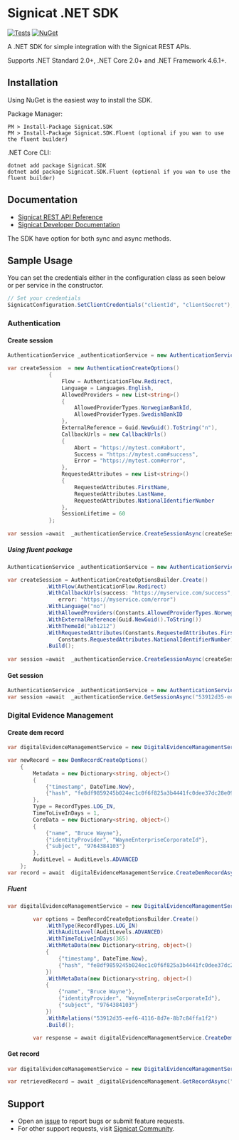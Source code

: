 # Signicat .NET SDK
[![Tests](https://github.com/signicat/signicat-net/actions/workflows/test.yml/badge.svg)](https://github.com/signicat/signicat-net/actions/workflows/test.yml)
[![NuGet](https://img.shields.io/nuget/v/Signicat.SDK.svg)](https://www.nuget.org/packages/Signicat.SDK)

A .NET SDK for simple integration with the Signicat REST APIs.

Supports .NET Standard 2.0+, .NET Core 2.0+ and .NET Framework 4.6.1+.

## Installation
Using NuGet is the easiest way to install the SDK.

Package Manager:

	PM > Install-Package Signicat.SDK
    PM > Install-Package Signicat.SDK.Fluent (optional if you wan to use the fluent builder)

.NET Core CLI:  

	dotnet add package Signicat.SDK
    dotnet add package Signicat.SDK.Fluent (optional if you wan to use the fluent builder)

## Documentation
- [Signicat REST API Reference](https://developer.signicat.com/dtp/apis/authentication/)
- [Signicat Developer Documentation](https://developer.signicat.com/dtp/docs)

The SDK have option for both sync and async methods.

## Sample Usage
You can set the credentials either in the configuration class as seen below or per service in the constructor.
```csharp
// Set your credentials
SignicatConfiguration.SetClientCredentials("clientId", "clientSecret");
```
### Authentication

#### Create session
```csharp
AuthenticationService _authenticationService = new AuthenticationService();

var createSession  = new AuthenticationCreateOptions()
             {
                 Flow = AuthenticationFlow.Redirect,
                 Language = Languages.English,
                 AllowedProviders = new List<string>()
                 {
                     AllowedProviderTypes.NorwegianBankId,
                     AllowedProviderTypes.SwedishBankID
                 },
                 ExternalReference = Guid.NewGuid().ToString("n"),
                 CallbackUrls = new CallbackUrls()
                 {
                     Abort = "https://mytest.com#abort",
                     Success = "https://mytest.com#success",
                     Error = "https://mytest.com#error",
                 },
                 RequestedAttributes = new List<string>()
                 {
                     RequestedAttributes.FirstName,
                     RequestedAttributes.LastName,
                     RequestedAttributes.NationalIdentifierNumber
                 },
                 SessionLifetime = 60
             };
             
var session =await  _authenticationService.CreateSessionAsync(createSession);
```
##### Using fluent package
```csharp
AuthenticationService _authenticationService = new AuthenticationService();

var createSession = AuthenticationCreateOptionsBuilder.Create()
            .WithFlow(AuthenticationFlow.Redirect)
            .WithCallbackUrls(success: "https://myservice.com/success", abort: "https://myservice.com/abort",
                error: "https://myservice.com/error")
            .WithLanguage("no")
            .WithAllowedProviders(Constants.AllowedProviderTypes.NorwegianBankId, Constants.AllowedProviderTypes.iDIN)
            .WithExternalReference(Guid.NewGuid().ToString())
            .WithThemeId("ab1212")
            .WithRequestedAttributes(Constants.RequestedAttributes.FirstName, Constants.RequestedAttributes.LastName,
                Constants.RequestedAttributes.NationalIdentifierNumber)
            .Build();
                
var session =await  _authenticationService.CreateSessionAsync(createSession);
```

#### Get session
```csharp
AuthenticationService _authenticationService = new AuthenticationService();
var session =await  _authenticationService.GetSessionAsync("53912d35-eef6-4116-8d7e-8b7c84ffa1f2");
```

### Digital Evidence Management

#### Create dem record
```csharp
var digitalEvidenceManagementService = new DigitalEvidenceManagementService();

var newRecord = new DemRecordCreateOptions()
    {
        Metadata = new Dictionary<string, object>()
        {
            {"timestamp", DateTime.Now},
            {"hash", "fe8df9859245b024ec1c0f6f825a3b4441fc0dee37dc28e09cc64308ba6714f3"},
        },
        Type = RecordTypes.LOG_IN,
        TimeToLiveInDays = 1,
        CoreData = new Dictionary<string, object>()
        {
            {"name", "Bruce Wayne"},
            {"identityProvider", "WayneEnterpriseCorporateId"},
            {"subject", "9764384103"}
        },
        AuditLevel = AuditLevels.ADVANCED
    };
var record = await  digitalEvidenceManagementService.CreateDemRecordAsync(newRecord);
```

##### Fluent
```csharp
var digitalEvidenceManagementService = new DigitalEvidenceManagementService();

        var options = DemRecordCreateOptionsBuilder.Create()
            .WithType(RecordTypes.LOG_IN)
            .WithAuditLevel(AuditLevels.ADVANCED)
            .WithTimeToLiveInDays(365)
            .WithMetaData(new Dictionary<string, object>()
            {
                {"timestamp", DateTime.Now},
                {"hash", "fe8df9859245b024ec1c0f6f825a3b4441fc0dee37dc28e09cc64308ba6714f3"},
            })
            .WithMetaData(new Dictionary<string, object>()
            {
                {"name", "Bruce Wayne"},
                {"identityProvider", "WayneEnterpriseCorporateId"},
                {"subject", "9764384103"}
            })
            .WithRelations("53912d35-eef6-4116-8d7e-8b7c84ffa1f2")
            .Build();

        var response = await digitalEvidenceManagementService.CreateDemRecordAsync(options);
```

#### Get record
```csharp
var digitalEvidenceManagementService = new DigitalEvidenceManagementService();

var retrievedRecord = await _digitalEvidenceManagement.GetRecordAsync("53912d35-eef6-4116-8d7e-8b7c84ffa1f2");
```

## Support
- Open an [issue](https://github.com/signicat/signicat-net/issues) to report bugs or submit feature requests.
- For other support requests, visit [Signicat Community](https://community.signicat.com).
